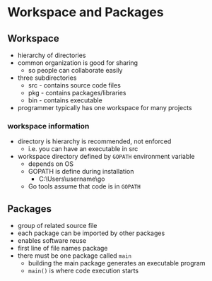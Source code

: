# Workspace and Packages

## Workspace
- hierarchy of directories
- common organization is good for sharing
  - so people can collaborate easily
- three subdirectories
  - src - contains source code files
  - pkg - contains packages/libraries
  - bin - contains executable
- programmer typically has one workspace for many projects

### workspace information
- directory is hierarchy is recommended, not enforced
  - i.e. you can have an executable in src
- workspace directory defined by `GOPATH` environment variable
  - depends on OS
  - GOPATH is define during installation
    - C:\Users\username\go
  - Go tools assume that code is in `GOPATH`

## Packages
- group of related source file
- each package can be imported by other packages
- enables software reuse
- first line of file names package
- there must be one package called `main`
  - building the main package generates an executable program
  - `main()` is where code execution starts
